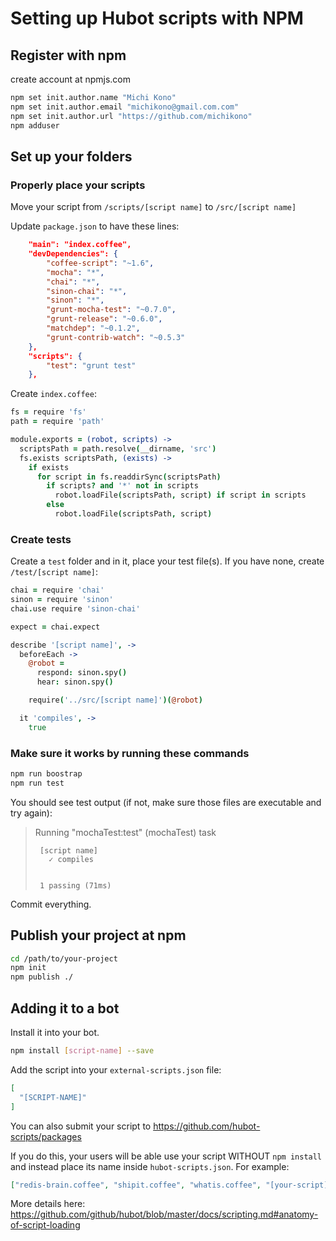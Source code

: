 # Setting up Hubot scripts with NPM

## Register with npm

create account at npmjs.com

```bash
npm set init.author.name "Michi Kono"
npm set init.author.email "michikono@gmail.com.com"
npm set init.author.url "https://github.com/michikono"
npm adduser
```

## Set up your folders

### Properly place your scripts

Move your script from `/scripts/[script name]` to `/src/[script name]`

Update `package.json` to have these lines:

```json
    "main": "index.coffee",
    "devDependencies": {
        "coffee-script": "~1.6",
        "mocha": "*",
        "chai": "*",
        "sinon-chai": "*",
        "sinon": "*",
        "grunt-mocha-test": "~0.7.0",
        "grunt-release": "~0.6.0",
        "matchdep": "~0.1.2",
        "grunt-contrib-watch": "~0.5.3"
    },
    "scripts": {
        "test": "grunt test"
    },
```

Create `index.coffee`:

```coffeescript
fs = require 'fs'
path = require 'path'

module.exports = (robot, scripts) ->
  scriptsPath = path.resolve(__dirname, 'src')
  fs.exists scriptsPath, (exists) ->
    if exists
      for script in fs.readdirSync(scriptsPath)
        if scripts? and '*' not in scripts
          robot.loadFile(scriptsPath, script) if script in scripts
        else
          robot.loadFile(scriptsPath, script)
```

### Create tests

Create a `test` folder and in it, place your test file(s). If you have none, create `/test/[script name]`:

```coffeescript
chai = require 'chai'
sinon = require 'sinon'
chai.use require 'sinon-chai'

expect = chai.expect

describe '[script name]', ->
  beforeEach ->
    @robot =
      respond: sinon.spy()
      hear: sinon.spy()

    require('../src/[script name]')(@robot)

  it 'compiles', ->
    true
```


### Make sure it works by running these commands

```bash
npm run boostrap
npm run test
```

You should see test output (if not, make sure those files are executable and try again):

>    Running "mochaTest:test" (mochaTest) task
>
>
>      [script name]
>        ✓ compiles
>
>
>      1 passing (71ms)

Commit everything.

## Publish your project at npm

```bash
cd /path/to/your-project
npm init
npm publish ./
```

## Adding it to a bot

Install it into your bot.

```bash
npm install [script-name] --save
```

Add the script into your `external-scripts.json` file:

```json
[
  "[SCRIPT-NAME]"
]
```

You can also submit your script to https://github.com/hubot-scripts/packages

If you do this, your users will be able use your script WITHOUT `npm install` and instead place its name inside
`hubot-scripts.json`. For example:

```json
["redis-brain.coffee", "shipit.coffee", "whatis.coffee", "[your-script].coffee"]
```

More details here: https://github.com/github/hubot/blob/master/docs/scripting.md#anatomy-of-script-loading

